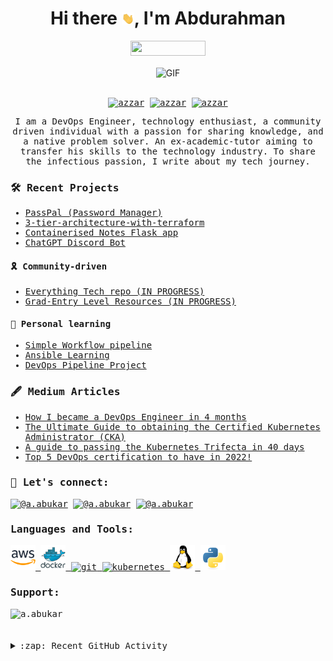 <h1 align="center">Hi there <img width="20" src="https://github.com/1999AZZAR/1999AZZAR/blob/main/resources/img/waving.gif">, I'm Abdurahman</h1>

<p align="center">
  <img src="https://komarev.com/ghpvc/?username=a-abukar&color=blue&style=liquid" 
  width="120" height="24"/>
</p>

<p align="center">
  <img align="center" alt="GIF" src="https://github.com/abhisheknaiidu/abhisheknaiidu/blob/master/code.gif?raw=true" width="250" height="160" />
</p>

<div>
  <samp>
    <p align="center">
      <br/>
      <a href="https://www.linkedin.com/in/a-abukar/" target="blank"><img align="center"
         src="https://img.shields.io/badge/linkedin-%231DA1F2.svg?style=for-the-badge&logo=linkedin&logoColor=white"
         alt="azzar" height="30"/></a>
      <a href="https://linktr.ee/a.abukar" target="blank"><img align="center"
          src="https://img.shields.io/badge/linktree-1de9b6?style=for-the-badge&logo=linktree&logoColor=white"
          alt="azzar" height="30"/></a>
      <a href="https://medium.com/@a.abukar" target="blank"><img align="center"
          src="https://img.shields.io/badge/Medium-12100E?style=for-the-badge&logo=medium&logoColor=white"
          alt="azzar" height="30"/></a>
</details>

<p align="center">I am a DevOps Engineer, technology enthusiast, a community driven individual with a passion for sharing knowledge, and a native problem solver. An ex-academic-tutor aiming to transfer his skills to the technology industry. 
To share the infectious passion, I write about my tech journey.

</p>


  

### 🛠 Recent Projects

- [PassPal (Password Manager)](https://github.com/a-abukar/password-manager)
- [3-tier-architecture-with-terraform](https://github.com/a-abukar/3-tier-architecture-iac)
- [Containerised Notes Flask app](https://github.com/a-abukar/notes-web-app)
- [ChatGPT Discord Bot](https://github.com/a-abukar/AI-Discord-Bot)

#### 🎗 Community-driven

- [Everything Tech repo (IN PROGRESS)](https://github.com/moabukar/Everything-Tech)
- [Grad-Entry Level Resources (IN PROGRESS)](https://github.com/moabukar/Grad-EntryLevel-Resources)

#### 📖 Personal learning
- [Simple Workflow pipeline](https://github.com/a-abukar/my-pipeline-project)
- [Ansible Learning](https://github.com/a-abukar/ansible-beginner-project)
- [DevOps Pipeline Project](https://github.com/a-abukar/docker-build)

### 🖋 Medium Articles

- [How I became a DevOps Engineer in 4 months](https://medium.com/@a.abukar/how-i-became-a-devops-engineer-in-4-months-68ab10ef3084)
- [The Ultimate Guide to obtaining the Certified Kubernetes Administrator (CKA)](https://medium.com/@a.abukar/the-ultimate-guide-to-becoming-kubernetes-certified-96958944e048) 
- [A guide to passing the Kubernetes Trifecta in 40 days](https://medium.com/credera-engineering/a-guide-to-passing-the-kubernetes-trifecta-in-40-days-831bd38f2bdb)
- [Top 5 DevOps certification to have in 2022!](https://medium.com/@a.abukar/top-5-devops-certifications-to-have-in-2022-41a277894e9c)


<h3 align="left">🤝 Let's connect:</h3>
<p align="left">
<a href="https://medium.com/@a.abukar" target="blank"><img align="center" src="https://raw.githubusercontent.com/rahuldkjain/github-profile-readme-generator/master/src/images/icons/Social/medium.svg" alt="@a.abukar" height="30" width="40" /></a>
<a href="https://www.linkedin.com/in/a-abukar/" target="blank"><img align="center" src="https://raw.githubusercontent.com/rahuldkjain/github-profile-readme-generator/master/src/images/icons/Social/linked-in-alt.svg" alt="@a.abukar" height="30" width="40" /></a>
<a href="https://blog.coderco.io/" target="blank"><img align="center" src="https://raw.githubusercontent.com/simple-icons/simple-icons/develop/icons/substack.svg" alt="@a.abukar" height="30" width="40" /></a>
</p>


<h3 align="left">Languages and Tools:</h3>
<p align="left"> <a href="https://aws.amazon.com" target="_blank" rel="noreferrer"> <img src="https://raw.githubusercontent.com/devicons/devicon/master/icons/amazonwebservices/amazonwebservices-original-wordmark.svg" alt="aws" width="40" height="40"/> </a> <a href="https://www.docker.com/" target="_blank" rel="noreferrer"> <img src="https://raw.githubusercontent.com/devicons/devicon/master/icons/docker/docker-original-wordmark.svg" alt="docker" width="40" height="40"/> </a> <a href="https://git-scm.com/" target="_blank" rel="noreferrer"> <img src="https://www.vectorlogo.zone/logos/git-scm/git-scm-icon.svg" alt="git" width="40" height="40"/> </a> <a href="https://kubernetes.io" target="_blank" rel="noreferrer"> <img src="https://www.vectorlogo.zone/logos/kubernetes/kubernetes-icon.svg" alt="kubernetes" width="40" height="40"/> </a> <a href="https://www.linux.org/" target="_blank" rel="noreferrer"> <img src="https://raw.githubusercontent.com/devicons/devicon/master/icons/linux/linux-original.svg" alt="linux" width="40" height="40"/> </a> <a href="https://www.python.org" target="_blank" rel="noreferrer"> <img src="https://raw.githubusercontent.com/devicons/devicon/master/icons/python/python-original.svg" alt="python" width="40" height="40"/> </a> </p>

<h3 align="left">Support:</h3>
<p><a href="https://www.buymeacoffee.com/a.abukar"> <img align="left" src="https://cdn.buymeacoffee.com/buttons/v2/default-yellow.png" height="50" width="210" alt="a.abukar" /></a></p><br><br></br>

<details>
  <summary>:zap: Recent GitHub Activity</summary>

  [![My Awesome Stats](https://awesome-github-stats.azurewebsites.net/user-stats/a-abukar?cardType=github&theme=github-dark)](https://git.io/awesome-stats-card)

  [![Top Langs](https://github-readme-stats.vercel.app/api/top-langs/?username=a-abukar)](https://github.com/anuraghazra/github-readme-stats)

  <p align="left"> <a href="https://github.com/ryo-ma/github-profile-trophy"><img src="https://github-profile-trophy.vercel.app/?username=a-abukar" alt="a-abukar" /></a> </p>
</details>


